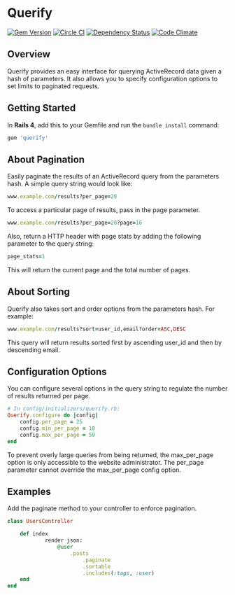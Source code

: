 # Querify

[![Gem Version](https://badge.fury.io/rb/querify.svg)](https://badge.fury.io/rb/querify) [![Circle CI](https://circleci.com/gh/kenaniah/querify.svg?style=shield&circle-token=6f2bd9feb73540b3f8cbbbc57e5ea0156a5625bc)](https://circleci.com/gh/kenaniah/querify) [![Dependency Status](https://gemnasium.com/spidrtech/querify.svg)](https://gemnasium.com/spidrtech/querify) [![Code Climate](https://codeclimate.com/github/kenaniah/querify/badges/gpa.svg)](https://codeclimate.com/github/kenaniah/querify)

## Overview

Querify provides an easy interface for querying ActiveRecord data given a hash of parameters. It also allows you to specify configuration options to set limits to paginated requests.

## Getting Started

In **Rails 4**, add this to your Gemfile and run the `bundle install` command:

```ruby
gem 'querify'
```

## About Pagination

Easily paginate the results of an ActiveRecord query from the parameters hash. A simple query string would look like:

```ruby
www.example.com/results?per_page=20
```

To access a particular page of results, pass in the page parameter.

```ruby
www.example.com/results?per_page=20?page=10
```

Also, return a HTTP header with page stats by adding the following parameter to the query string:
```ruby
page_stats=1
```

This will return the current page and the total number of pages.

## About Sorting

Querify also takes sort and order options from the parameters hash. For example:

```ruby
www.example.com/results?sort=user_id,email?order=ASC,DESC
```

This query will return results sorted first by ascending user_id and then by descending email.


## Configuration Options

You can configure several options in the query string to regulate the number of results returned per page.

```ruby
# In config/initializers/querify.rb:
Querify.configure do |config|
    config.per_page = 25
    config.min_per_page = 10
    config.max_per_page = 50
end
```

To prevent overly large queries from being returned, the max_per_page option is only accessible to the website administrator. The per_page parameter cannot override the max_per_page config option.


## Examples

Add the paginate method to your controller to enforce pagination.

```ruby
class UsersController

	def index
			render json:
				@user
					.posts
						.paginate
						.sortable
						.includes(:tags, :user)
	end
end

```
